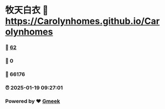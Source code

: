 # 牧天白衣 :link: https://Carolynhomes.github.io/Carolynhomes 
### :page_facing_up: [62](https://Carolynhomes.github.io/Carolynhomes/tag.html) 
### :speech_balloon: 0 
### :hibiscus: 66176 
### :alarm_clock: 2025-01-19 09:27:01 
### Powered by :heart: [Gmeek](https://github.com/Meekdai/Gmeek)
